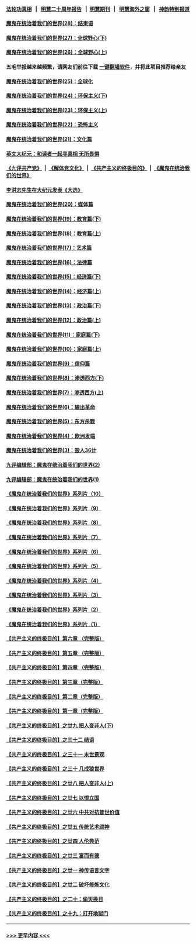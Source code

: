 #### [法轮功真相](https://github.com/gfw-breaker/truth/blob/master/README.md?t=0) &nbsp;&nbsp;|&nbsp;&nbsp; [明慧二十周年报告](https://github.com/gfw-breaker/mh-reports/blob/master/README.md?t=0) &nbsp;&nbsp;|&nbsp;&nbsp;[明慧期刊](https://github.com/gfw-breaker/mh-qikan) &nbsp;&nbsp;|&nbsp;&nbsp; [明慧海外之窗](https://github.com/gfw-breaker/mh-news/blob/master/README.md?t=0) &nbsp;&nbsp;|&nbsp;&nbsp; [神韵特别报道](https://github.com/gfw-breaker/mh-news/blob/master/shenyun.md?t=0)
#### [魔鬼在统治着我们的世界(28)：结束语](../pages/nsc422/n10936246.md?t=07131151) 
#### [魔鬼在统治着我们的世界(27)：全球野心(下)](../pages/nsc422/n10928319.md?t=07131151) 
#### [魔鬼在统治着我们的世界(26)：全球野心(上)](../pages/nsc422/n10900318.md?t=07131151) 
#### 五毛举报越来越频繁，请网友们前往下载 [一键翻墙软件](https://github.com/gfw-breaker/ssr-accounts)，并将此项目推荐给亲友
#### [魔鬼在统治着我们的世界(25)：全球化](../pages/nsc422/n10788205.md?t=07131151) 
#### [魔鬼在统治着我们的世界(24)：环保主义(下)](../pages/nsc422/n10695307.md?t=07131151) 
#### [魔鬼在统治着我们的世界(23)：环保主义(上)](../pages/nsc422/n10688613.md?t=07131151) 
#### [魔鬼在统治着我们的世界(22)：恐怖主义](../pages/nsc422/n10614727.md?t=07131151) 
#### [魔鬼在统治着我们的世界(21)：文化篇](../pages/nsc422/n10597706.md?t=07131151) 
#### [英文大纪元：和读者一起寻真相 无所畏惧](../pages/nsc422/n12542027.md?t=07131151) 
#### [《九评共产党》](https://github.com/begood0513/9ping.md/blob/master/README.md) &nbsp;|&nbsp; [《解体党文化》](../../../../jtdwh.md/blob/master/README.md)  &nbsp;|&nbsp; [《共产主义的终极目的》](../../../../gczydzjmd.md/blob/master/README.md) &nbsp;|&nbsp; [《魔鬼在统治我们的世界》](../../../../mgztzwmdsj.md/blob/master/README.md) 
#### [李洪志先生在大纪元发表《大选》](../pages/nsc422/n12534746.md?t=07131151) 
#### [魔鬼在统治着我们的世界(20)：媒体篇](../pages/nsc422/n10586579.md?t=07131151) 
#### [魔鬼在统治着我们的世界(19)：教育篇(下)](../pages/nsc422/n10564808.md?t=07131151) 
#### [魔鬼在统治着我们的世界(18)：教育篇(上)](../pages/nsc422/n10526970.md?t=07131151) 
#### [魔鬼在统治着我们的世界(17)：艺术篇](../pages/nsc422/n10499093.md?t=07131151) 
#### [魔鬼在统治着我们的世界(16)：法律篇](../pages/nsc422/n10485969.md?t=07131151) 
#### [魔鬼在统治着我们的世界(15)：经济篇(下)](../pages/nsc422/n10469975.md?t=07131151) 
#### [魔鬼在统治着我们的世界(14)：经济篇(上)](../pages/nsc422/n10457370.md?t=07131151) 
#### [魔鬼在统治着我们的世界(13)：政治篇(下)](../pages/nsc422/n10448270.md?t=07131151) 
#### [魔鬼在统治着我们的世界(12)：政治篇(上)](../pages/nsc422/n10444576.md?t=07131151) 
#### [魔鬼在统治着我们的世界(11)：家庭篇(下)](../pages/nsc422/n10440961.md?t=07131151) 
#### [魔鬼在统治着我们的世界(10)：家庭篇(上)](../pages/nsc422/n10435448.md?t=07131151) 
#### [魔鬼在统治着我们的世界(9)：信仰篇](../pages/nsc422/n10432159.md?t=07131151) 
#### [魔鬼在统治着我们的世界(8)：渗透西方(下)](../pages/nsc422/n10429603.md?t=07131151) 
#### [魔鬼在统治着我们的世界(7)：渗透西方(上)](../pages/nsc422/n10426013.md?t=07131151) 
#### [魔鬼在统治着我们的世界(6)：输出革命](../pages/nsc422/n10421536.md?t=07131151) 
#### [魔鬼在统治着我们的世界(5)：东方杀戮](../pages/nsc422/n10417707.md?t=07131151) 
#### [魔鬼在统治着我们的世界(4)：欧洲发端](../pages/nsc422/n10414890.md?t=07131151) 
#### [魔鬼在统治着我们的世界(3)：毁人36计](../pages/nsc422/n10411583.md?t=07131151) 
#### [九评编辑部：魔鬼在统治着我们的世界(2)](../pages/nsc422/n10410036.md?t=07131151) 
#### [九评编辑部：魔鬼在统治着我们的世界(1)](../pages/nsc422/n10406825.md?t=07131151) 
#### [《魔鬼在统治着我们的世界》系列片（10）](../pages/nsc422/n12292670.md?t=07131151) 
#### [《魔鬼在统治着我们的世界》系列片（9）](../pages/nsc422/n12290859.md?t=07131151) 
#### [《魔鬼在统治着我们的世界》系列片（8）](../pages/nsc422/n12287445.md?t=07131151) 
#### [《魔鬼在统治着我们的世界》系列片（7）](../pages/nsc422/n12283425.md?t=07131151) 
#### [《魔鬼在统治着我们的世界》系列片（6）](../pages/nsc422/n12282314.md?t=07131151) 
#### [《魔鬼在统治着我们的世界》系列片（5）](../pages/nsc422/n12281419.md?t=07131151) 
#### [《魔鬼在统治着我们的世界》系列片（4）](../pages/nsc422/n12274024.md?t=07131151) 
#### [《魔鬼在统治着我们的世界》系列片（3）](../pages/nsc422/n12271322.md?t=07131151) 
#### [《魔鬼在统治着我们的世界》系列片（2）](../pages/nsc422/n12269049.md?t=07131151) 
#### [《魔鬼在统治着我们的世界》系列片（1）](../pages/nsc422/n12267575.md?t=07131151) 
#### [【共产主义的终极目的】第六章 （完整版）](../pages/nsc422/n11428913.md?t=07131151) 
#### [【共产主义的终极目的】第五章 （完整版）](../pages/nsc422/n11428912.md?t=07131151) 
#### [【共产主义的终极目的】第四章 （完整版）](../pages/nsc422/n11428907.md?t=07131151) 
#### [【共产主义的终极目的】第三章（完整版）](../pages/nsc422/n11428848.md?t=07131151) 
#### [【共产主义的终极目的】第二章（完整版）](../pages/nsc422/n11428831.md?t=07131151) 
#### [【共产主义的终极目的】第一章（完整版）](../pages/nsc422/n11417651.md?t=07131151) 
#### [【共产主义的终极目的】之廿九 把人变非人(下)](../pages/nsc422/n11344140.md?t=07131151) 
#### [【共产主义的终极目的】之三十二 结语](../pages/nsc422/n11360535.md?t=07131151) 
#### [【共产主义的终极目的】之三十一 末世景观](../pages/nsc422/n11351129.md?t=07131151) 
#### [【共产主义的终极目的】之三十 几成狼世界](../pages/nsc422/n11348280.md?t=07131151) 
#### [【共产主义的终极目的】之廿八 把人变非人(上)](../pages/nsc422/n11340492.md?t=07131151) 
#### [【共产主义的终极目的】之廿七 以恨立国](../pages/nsc422/n11336944.md?t=07131151) 
#### [【共产主义的终极目的】之廿六 中共对抗普世价值](../pages/nsc422/n11324785.md?t=07131151) 
#### [【共产主义的终极目的】之廿五 传统艺术颂神](../pages/nsc422/n11296396.md?t=07131151) 
#### [【共产主义的终极目的】之廿四 人伦典范](../pages/nsc422/n11296397.md?t=07131151) 
#### [【共产主义的终极目的】之廿三 富而有德](../pages/nsc422/n11283598.md?t=07131151) 
#### [【共产主义的终极目的】之廿一 神传语言文字](../pages/nsc422/n11263265.md?t=07131151) 
#### [【共产主义的终极目的】之廿二 破坏修炼文化](../pages/nsc422/n11245728.md?t=07131151) 
#### [【共产主义的终极目的】之二十：偷天换日](../pages/nsc422/n11238846.md?t=07131151) 
#### [【共产主义的终极目的】之十九：打开地狱门](../pages/nsc422/n11206376.md?t=07131151) 

----
#### [ >>> 更早内容 <<< ](../indexes/nsc422-earlier.md)
